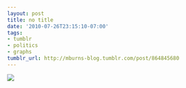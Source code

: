 ```yaml
---
layout: post
title: no title
date: '2010-07-26T23:15:10-07:00'
tags:
- tumblr
- politics
- graphs
tumblr_url: http://mburns-blog.tumblr.com/post/864845680
---
```

<img src="http://68.media.tumblr.com/tumblr_l67ddagL3Q1qzt3z9o1_1280.png"/>

